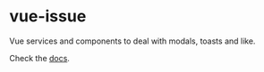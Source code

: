 # vue-issue
Vue services and components to deal with modals, toasts and like. 

Check the [docs](https://desislavsd.github.io/vue-issue).

